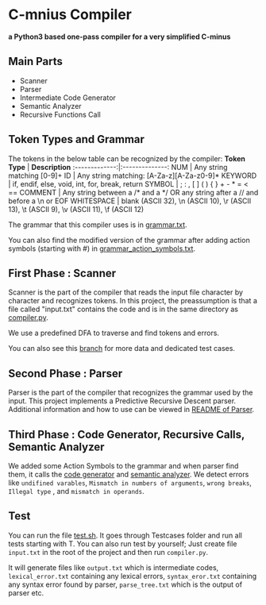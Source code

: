 # C-mnius Compiler

**a Python3 based one-pass compiler for a very simplified C-minus**

## Main Parts
- Scanner
- Parser
- Intermediate Code Generator
- Semantic Analyzer
- Recursive Functions Call

## Token Types and Grammar

The tokens in the below table can be recognized by the compiler:
**Token Type** | **Description**
:-------------:|:--------------:
NUM | Any string matching [0-9]+
ID | Any string matching: [A-Za-z][A-Za-z0-9]*
KEYWORD | if, endif, else, void, int, for, break, return
SYMBOL | ; : , [ ] ( ) { } + - * = < ==
COMMENT | Any string between a /* and a */ OR any string after a // and before a \n or EOF
WHITESPACE | blank (ASCII 32), \n (ASCII 10), \r (ASCII 13), \t (ASCII 9), \v (ASCII 11), \f (ASCII 12)

The grammar that this compiler uses is in [grammar.txt](https://github.com/hoseinaghaei/c-minus-compiler/blob/master/grammar/grammar.txt).

You can also find the modified version of the grammar after adding action symbols (starting with #) in [grammar_action_symbols.txt](https://github.com/hoseinaghaei/c-minus-compiler/blob/master/grammar/grammar_action_symbols.txt).

## First Phase : Scanner
Scanner is the part of the compiler that reads the input file character by character and recognizes tokens.
In this project, the preassumption is that a file called "input.txt" contains the code and is in the same directory as [compiler.py](https://github.com/hoseinaghaei/c-minus-compiler/blob/master/compiler.py). 

We use a predefined DFA to traverse and find tokens and errors.

You can also see this [branch](https://github.com/hoseinaghaei/c-minus-compiler/tree/phase01-scanner) for more data and dedicated test cases.
## Second Phase : Parser
Parser is the part of the compiler that recognizes the grammar used by the input.
This project implements a Predictive Recursive Descent parser. Additional information and how to use can be viewed in [README of Parser](https://github.com/hoseinaghaei/c-minus-compiler/blob/master/parser/README.md).

## Third Phase : Code Generator, Recursive Calls, Semantic Analyzer
We added some Action Symbols to the grammar and when parser find them, it calls the [code generator](https://github.com/hoseinaghaei/c-minus-compiler/blob/master/code_generator/code_generator.py) and [semantic analyzer](https://github.com/hoseinaghaei/c-minus-compiler/blob/master/code_generator/semantic_analyzer.py).
We detect errors like `undifined varables`, `Mismatch in numbers of arguments`, `wrong breaks`, `Illegal type` , and `mismatch in operands`.

## Test
You can run the file [test.sh](https://github.com/hoseinaghaei/c-minus-compiler/blob/master/test.sh). It goes through Testcases folder and run all tests starting with T. You can also run test by yourself; Just create file `input.txt` in the root of the project and then run `compiler.py`.

It will generate files like `output.txt` which is intermediate codes, `lexical_error.txt` containing any lexical errors, `syntax_eror.txt` containing any syntax error found by parser, `parse_tree.txt` which is the output of parser etc.